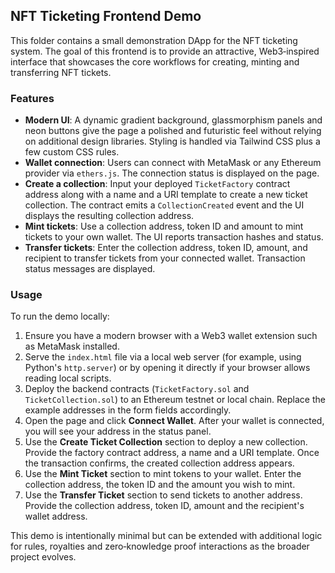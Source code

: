 ## NFT Ticketing Frontend Demo

This folder contains a small demonstration DApp for the NFT ticketing system. The goal of this frontend is to provide an attractive, Web3‑inspired interface that showcases the core workflows for creating, minting and transferring NFT tickets.

### Features

- **Modern UI**: A dynamic gradient background, glassmorphism panels and neon buttons give the page a polished and futuristic feel without relying on additional design libraries. Styling is handled via Tailwind CSS plus a few custom CSS rules.
- **Wallet connection**: Users can connect with MetaMask or any Ethereum provider via `ethers.js`. The connection status is displayed on the page.
- **Create a collection**: Input your deployed `TicketFactory` contract address along with a name and a URI template to create a new ticket collection. The contract emits a `CollectionCreated` event and the UI displays the resulting collection address.
- **Mint tickets**: Use a collection address, token ID and amount to mint tickets to your own wallet. The UI reports transaction hashes and status.
- **Transfer tickets**: Enter the collection address, token ID, amount, and recipient to transfer tickets from your connected wallet. Transaction status messages are displayed.

### Usage

To run the demo locally:

1. Ensure you have a modern browser with a Web3 wallet extension such as MetaMask installed.
2. Serve the `index.html` file via a local web server (for example, using Python's `http.server`) or by opening it directly if your browser allows reading local scripts.
3. Deploy the backend contracts (`TicketFactory.sol` and `TicketCollection.sol`) to an Ethereum testnet or local chain. Replace the example addresses in the form fields accordingly.
4. Open the page and click **Connect Wallet**. After your wallet is connected, you will see your address in the status panel.
5. Use the **Create Ticket Collection** section to deploy a new collection. Provide the factory contract address, a name and a URI template. Once the transaction confirms, the created collection address appears.
6. Use the **Mint Ticket** section to mint tokens to your wallet. Enter the collection address, the token ID and the amount you wish to mint.
7. Use the **Transfer Ticket** section to send tickets to another address. Provide the collection address, token ID, amount and the recipient's wallet address.

This demo is intentionally minimal but can be extended with additional logic for rules, royalties and zero‑knowledge proof interactions as the broader project evolves.